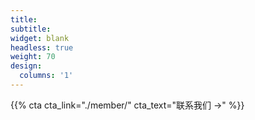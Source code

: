 ```yaml
---
title: 
subtitle:
widget: blank
headless: true
weight: 70
design:
  columns: '1'
---
```


{{% cta cta_link="./member/" cta_text="联系我们 →" %}}
